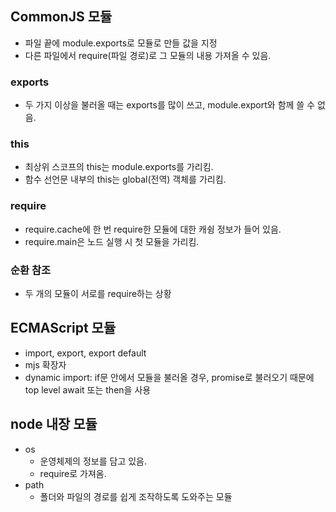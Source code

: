 ## CommonJS 모듈

- 파일 끝에 module.exports로 모듈로 만들 값을 지정
- 다른 파일에서 require(파일 경로)로 그 모듈의 내용 가져올 수 있음.

### exports

- 두 가지 이상을 불러올 때는 exports를 많이 쓰고, module.export와 함께 쓸 수 없음.

### this

- 최상위 스코프의 this는 module.exports를 가리킴.
- 함수 선언문 내부의 this는 global(전역) 객체를 가리킴.

### require

- require.cache에 한 번 require한 모듈에 대한 캐슁 정보가 들어 있음.
- require.main은 노드 실행 시 첫 모듈을 가리킴.

### 순환 참조

- 두 개의 모듈이 서로를 require하는 상황

## ECMAScript 모듈

- import, export, export default
- mjs 확장자
- dynamic import: if문 안에서 모듈을 불러올 경우, promise로 불러오기 때문에 top level await 또는 then을 사용

## node 내장 모듈

- os
  - 운영체제의 정보를 담고 있음.
  - require로 가져옴.
- path
  - 폴더와 파일의 경로를 쉽게 조작하도록 도와주는 모듈
